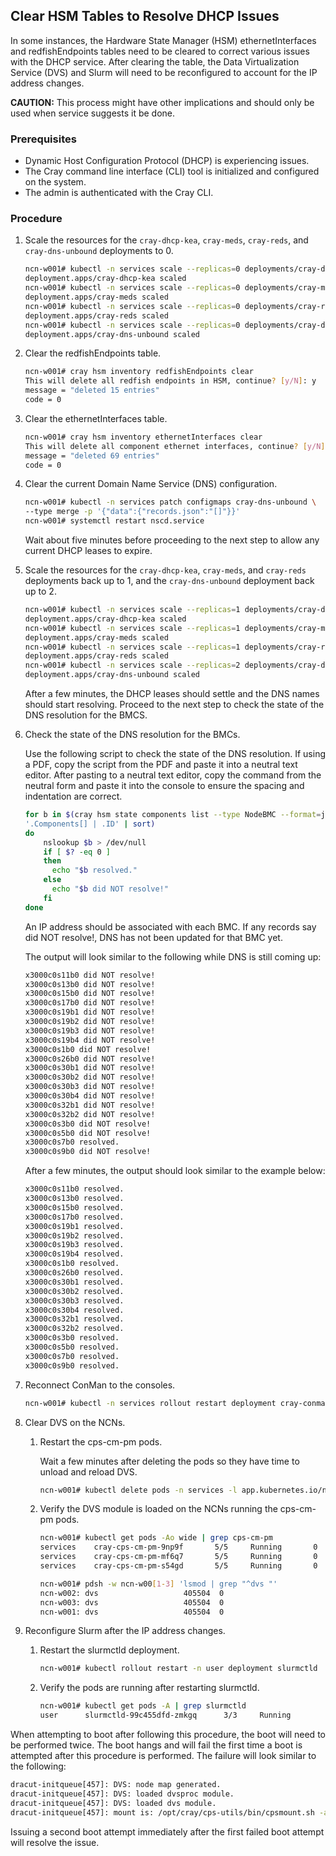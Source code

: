 ## Clear HSM Tables to Resolve DHCP Issues

In some instances, the Hardware State Manager \(HSM\) ethernetInterfaces and redfishEndpoints tables need to be cleared to correct various issues with the DHCP service. After clearing the table, the Data Virtualization Service \(DVS\) and Slurm will need to be reconfigured to account for the IP address changes.

**CAUTION:** This process might have other implications and should only be used when service suggests it be done.

### Prerequisites

-   Dynamic Host Configuration Protocol \(DHCP\) is experiencing issues.
-   The Cray command line interface \(CLI\) tool is initialized and configured on the system.
-   The admin is authenticated with the Cray CLI.

### Procedure

1.  Scale the resources for the `cray-dhcp-kea`, `cray-meds`, `cray-reds`, and `cray-dns-unbound` deployments to 0.

    ```bash
    ncn-w001# kubectl -n services scale --replicas=0 deployments/cray-dhcp-kea
    deployment.apps/cray-dhcp-kea scaled
    ncn-w001# kubectl -n services scale --replicas=0 deployments/cray-meds
    deployment.apps/cray-meds scaled
    ncn-w001# kubectl -n services scale --replicas=0 deployments/cray-reds
    deployment.apps/cray-reds scaled
    ncn-w001# kubectl -n services scale --replicas=0 deployments/cray-dns-unbound
    deployment.apps/cray-dns-unbound scaled
    ```

2.  Clear the redfishEndpoints table.

    ```bash
    ncn-w001# cray hsm inventory redfishEndpoints clear
    This will delete all redfish endpoints in HSM, continue? [y/N]: y
    message = "deleted 15 entries"
    code = 0
    ```

3.  Clear the ethernetInterfaces table.

    ```bash
    ncn-w001# cray hsm inventory ethernetInterfaces clear
    This will delete all component ethernet interfaces, continue? [y/N]: y
    message = "deleted 69 entries"
    code = 0
    ```

4.  Clear the current Domain Name Service \(DNS\) configuration.

    ```bash
    ncn-w001# kubectl -n services patch configmaps cray-dns-unbound \
    --type merge -p '{"data":{"records.json":"[]"}}'
    ncn-w001# systemctl restart nscd.service
    ```

    Wait about five minutes before proceeding to the next step to allow any current DHCP leases to expire.

5.  Scale the resources for the `cray-dhcp-kea`, `cray-meds`, and `cray-reds` deployments back up to 1, and the `cray-dns-unbound` deployment back up to 2.

    ```bash
    ncn-w001# kubectl -n services scale --replicas=1 deployments/cray-dhcp-kea
    deployment.apps/cray-dhcp-kea scaled
    ncn-w001# kubectl -n services scale --replicas=1 deployments/cray-meds
    deployment.apps/cray-meds scaled
    ncn-w001# kubectl -n services scale --replicas=1 deployments/cray-reds
    deployment.apps/cray-reds scaled
    ncn-w001# kubectl -n services scale --replicas=2 deployments/cray-dns-unbound
    deployment.apps/cray-dns-unbound scaled
    ```

    After a few minutes, the DHCP leases should settle and the DNS names should start resolving. Proceed to the next step to check the state of the DNS resolution for the BMCS.

6.  Check the state of the DNS resolution for the BMCs.

    Use the following script to check the state of the DNS resolution. If using a PDF, copy the script from the PDF and paste it into a neutral text editor. After pasting to a neutral text editor, copy the command from the neutral form and paste it into the console to ensure the spacing and indentation are correct.

    ```bash
    for b in $(cray hsm state components list --type NodeBMC --format=json | jq --raw-output \
    '.Components[] | .ID' | sort)
    do
        nslookup $b > /dev/null
        if [ $? -eq 0 ]
        then
          echo "$b resolved."
        else
          echo "$b did NOT resolve!"
        fi
    done
    ```

    An IP address should be associated with each BMC. If any records say did NOT resolve!, DNS has not been updated for that BMC yet.

    The output will look similar to the following while DNS is still coming up:

    ```bash
    x3000c0s11b0 did NOT resolve!
    x3000c0s13b0 did NOT resolve!
    x3000c0s15b0 did NOT resolve!
    x3000c0s17b0 did NOT resolve!
    x3000c0s19b1 did NOT resolve!
    x3000c0s19b2 did NOT resolve!
    x3000c0s19b3 did NOT resolve!
    x3000c0s19b4 did NOT resolve!
    x3000c0s1b0 did NOT resolve!
    x3000c0s26b0 did NOT resolve!
    x3000c0s30b1 did NOT resolve!
    x3000c0s30b2 did NOT resolve!
    x3000c0s30b3 did NOT resolve!
    x3000c0s30b4 did NOT resolve!
    x3000c0s32b1 did NOT resolve!
    x3000c0s32b2 did NOT resolve!
    x3000c0s3b0 did NOT resolve!
    x3000c0s5b0 did NOT resolve!
    x3000c0s7b0 resolved.
    x3000c0s9b0 did NOT resolve!
    ```

    After a few minutes, the output should look similar to the example below:

    ```bash
    x3000c0s11b0 resolved.
    x3000c0s13b0 resolved.
    x3000c0s15b0 resolved.
    x3000c0s17b0 resolved.
    x3000c0s19b1 resolved.
    x3000c0s19b2 resolved.
    x3000c0s19b3 resolved.
    x3000c0s19b4 resolved.
    x3000c0s1b0 resolved.
    x3000c0s26b0 resolved.
    x3000c0s30b1 resolved.
    x3000c0s30b2 resolved.
    x3000c0s30b3 resolved.
    x3000c0s30b4 resolved.
    x3000c0s32b1 resolved.
    x3000c0s32b2 resolved.
    x3000c0s3b0 resolved.
    x3000c0s5b0 resolved.
    x3000c0s7b0 resolved.
    x3000c0s9b0 resolved.
    ```

7.  Reconnect ConMan to the consoles.

    ```bash
    ncn-w001# kubectl -n services rollout restart deployment cray-conman
    ```

8.  Clear DVS on the NCNs.

    1.  Restart the cps-cm-pm pods.

        Wait a few minutes after deleting the pods so they have time to unload and reload DVS.

        ```bash
        ncn-w001# kubectl delete pods -n services -l app.kubernetes.io/name=cm-pm 
        ```

    2.  Verify the DVS module is loaded on the NCNs running the cps-cm-pm pods.

        ```bash
        ncn-w001# kubectl get pods -Ao wide | grep cps-cm-pm
        services    cray-cps-cm-pm-9np9f       5/5     Running       0     11m     10.36.0.79    ncn-w001   <none>     <none>
        services    cray-cps-cm-pm-mf6q7       5/5     Running       0     11m     10.42.0.50    ncn-w003   <none>     <none>
        services    cray-cps-cm-pm-s54gd       5/5     Running       0     11m     10.39.0.102   ncn-w002   <none>     <none>
        
        ncn-w001# pdsh -w ncn-w00[1-3] 'lsmod | grep "^dvs "'
        ncn-w002: dvs                   405504  0
        ncn-w003: dvs                   405504  0
        ncn-w001: dvs                   405504  0
        ```

9.  Reconfigure Slurm after the IP address changes.

    1.  Restart the slurmctld deployment.

        ```bash
        ncn-w001# kubectl rollout restart -n user deployment slurmctld
        ```

    2.  Verify the pods are running after restarting slurmctld.

        ```bash
        ncn-w001# kubectl get pods -A | grep slurmctld
        user      slurmctld-99c455dfd-zmkgq      3/3     Running        0      16m
        ```


When attempting to boot after following this procedure, the boot will need to be performed twice. The boot hangs and will fail the first time a boot is attempted after this procedure is performed. The failure will look similar to the following:

```bash
dracut-initqueue[457]: DVS: node map generated.
dracut-initqueue[457]: DVS: loaded dvsproc module.
dracut-initqueue[457]: DVS: loaded dvs module.
dracut-initqueue[457]: mount is: /opt/cray/cps-utils/bin/cpsmount.sh -a api-gw-service-nmn.local -t dvs -T 300 -i eth0 -e 2f1cf59408e77f76a0efefa608c93689-171 s3://boot-images/df16be69-60c8-42c2-bbff-2a6769e8bd85/rootfs /tmp/cps
```

Issuing a second boot attempt immediately after the first failed boot attempt will resolve the issue.



